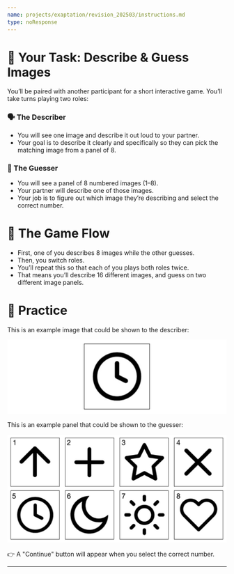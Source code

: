 ```yaml
---
name: projects/exaptation/revision_202503/instructions.md
type: noResponse
---
```


# 🎯 Your Task: Describe & Guess Images

You’ll be paired with another participant for a short interactive game. You’ll take turns playing two roles:

### 🗣️ The Describer

- You will see one image and describe it out loud to your partner.
- Your goal is to describe it clearly and specifically so they can pick the matching image from a panel of 8.

### 🧠 The Guesser

- You will see a panel of 8 numbered images (1–8).
- Your partner will describe one of those images.
- Your job is to figure out which image they’re describing and select the correct number.

# 🔁 The Game Flow

- First, one of you describes 8 images while the other guesses.
- Then, you switch roles.
- You’ll repeat this so that each of you plays both roles twice.
- That means you’ll describe 16 different images, and guess on two different image panels.

# 🧪 Practice

This is an example image that could be shown to the describer:

![Practice Image](projects/exaptation/revision_202504/stimuli/demo_image.jpg)

This is an example panel that could be shown to the guesser:

![Practice Panel](projects/exaptation/revision_202504/stimuli/demo_panel.jpg)

👉 A "Continue" button will appear when you select the correct number.

---
